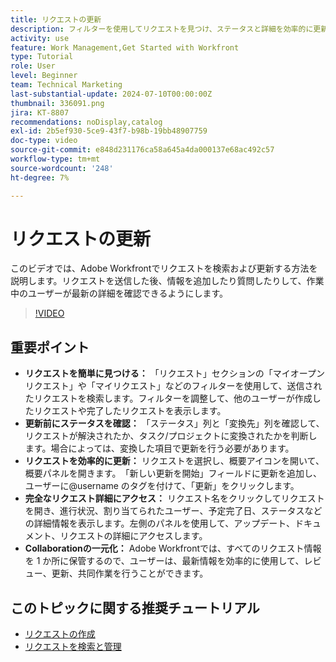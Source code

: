 ```yaml
---
title: リクエストの更新
description: フィルターを使用してリクエストを見つけ、ステータスと詳細を効率的に更新し、完全な情報にアクセスし、一元化されたコラボレーションを促進してワークフローを効率化することで、Workfrontでのリクエスト管理をシンプル化します。
activity: use
feature: Work Management,Get Started with Workfront
type: Tutorial
role: User
level: Beginner
team: Technical Marketing
last-substantial-update: 2024-07-10T00:00:00Z
thumbnail: 336091.png
jira: KT-8807
recommendations: noDisplay,catalog
exl-id: 2b5ef930-5ce9-43f7-b98b-19bb48907759
doc-type: video
source-git-commit: e848d231176ca58a645a4da000137e68ac492c57
workflow-type: tm+mt
source-wordcount: '248'
ht-degree: 7%

---
```


# リクエストの更新

このビデオでは、Adobe Workfrontでリクエストを検索および更新する方法を説明します。&#x200B; リクエストを送信した後、情報を追加したり質問したりして、作業中のユーザーが最新の詳細を確認できるようにします。&#x200B; &#x200B;

>[!VIDEO](https://video.tv.adobe.com/v/336091/?quality=12&learn=on&enablevpops)

## 重要ポイント

* **リクエストを簡単に見つける：** 「リクエスト」セクションの「マイオープンリクエスト」や「マイリクエスト」などのフィルターを使用して、送信されたリクエストを検索します。&#x200B; フィルターを調整して、他のユーザーが作成したリクエストや完了したリクエストを表示します。
* **更新前にステータスを確認：** 「ステータス」列と「変換先」列を確認して、リクエストが解決されたか、タスク/プロジェクトに変換されたかを判断します。&#x200B; 場合によっては、変換した項目で更新を行う必要があります。&#x200B;
* **リクエストを効率的に更新：** リクエストを選択し、概要アイコンを開いて、概要パネルを開きます。&#x200B; 「新しい更新を開始」フィールドに更新を追加し、ユーザーに@username のタグを付けて、「更新」をクリックします。&#x200B;
* **完全なリクエスト詳細にアクセス：** リクエスト名をクリックしてリクエストを開き、進行状況、割り当てられたユーザー、予定完了日、ステータスなどの詳細情報を表示します。&#x200B; 左側のパネルを使用して、アップデート、ドキュメント、リクエストの詳細にアクセスします。
* **Collaborationの一元化：** Adobe Workfrontでは、すべてのリクエスト情報を 1 か所に保管するので、ユーザーは、最新情報を効率的に使用して、レビュー、更新、共同作業を行うことができます。&#x200B;


## このトピックに関する推奨チュートリアル

* [リクエストの作成](/help/manage-work/issues-requests/make-a-request.md)
* [リクエストを検索と管理](/help/manage-work/issues-requests/find-requests.md)
